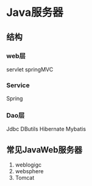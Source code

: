 # Java服务器


## 结构

### web层
servlet
springMVC

### Service

Spring

### Dao层

Jdbc
DButils
Hibernate
Mybatis




## 常见JavaWeb服务器

1. weblogigc
2. websphere
3. Tomcat
